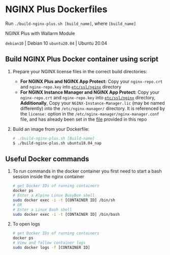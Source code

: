 # NGINX Plus Dockerfiles

Run `./build-nginx-plus.sh [build_name]`, where `[build_name]`

NGINX Plus with Wallarm Module

`debian10`                 | Debian 10 
`ubuntu20.04`              | Ubuntu 20.04

## Build NGINX Plus Docker container using script

 1. Prepare your NGINX license files in the correct build directories:
      * **For NGINX Plus and NGINX App Protect:** Copy your `nginx-repo.crt` and `nginx-repo.key` into [`etc/ssl/nginx`](./NGINX-PLUS/ssl/nginx) directory
      * **For NGINX Instance Manager and NGINX App Protect:** Copy your `nginx-repo.crt` and `nginx-repo.key` into [`etc/ssl/nginx`](./NGINX-PLUS/ssl/nginx) directory, **Additionally**, Copy your `NGINX-Instance-Manager.lic` (may be named differently) into the `/etc/nginx-manager/` directory. It is referenced by the `license:` option in the `/etc/nginx-manager/nginx-manager.conf` file, and has already been set in the [file](./NIM/etc/nginx-manager/nginx-manager.conf) provided in this repo 

 2. Build an image from your Dockerfile:
    ```bash
    # ./build-nginx-plus.sh [Build-name]
    $ ./build-nginx-plus.sh ubuntu18.04_nap
    ```
    
## Useful Docker commands


 1. To run commands in the docker container you first need to start a bash session inside the nginx container
    ```bash
    # get Docker IDs of running containers
    docker ps
    # Enter a Alpine Linux BusyBox shell
    sudo docker exec -i -t [CONTAINER ID] /bin/sh
    # OR
    # Enter a Linux Bash shell
    sudo docker exec -i -t [CONTAINER ID] /bin/bash
    ```

 2. To open logs
    ```bash
    # get Docker IDs of running containers
    docker ps
    # View and follow container logs
    sudo docker logs -f [CONTAINER ID]
    ```
